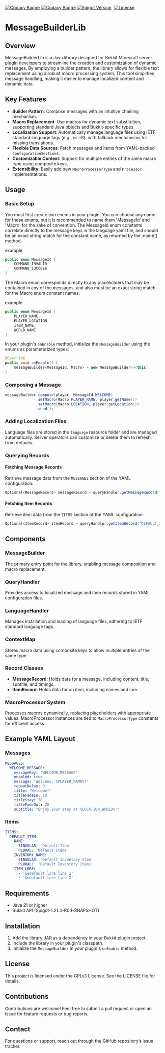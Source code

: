 [![Codacy Badge](https://app.codacy.com/project/badge/Grade/b252ef119c624bfb9eb05971e7919726)](https://app.codacy.com/gh/winterhavenmc/MessageBuilderLib/dashboard?utm_source=gh&utm_medium=referral&utm_content=&utm_campaign=Badge_grade)
[![Codacy Badge](https://app.codacy.com/project/badge/Coverage/b252ef119c624bfb9eb05971e7919726)](https://app.codacy.com/gh/winterhavenmc/MessageBuilderLib/dashboard?utm_source=gh&utm_medium=referral&utm_content=&utm_campaign=Badge_coverage)
[![Spigot Version](https://badgen.net/static/spigot-api/1.21.4?color=yellow)](https://spigotmc.org)
&nbsp;[![License](https://badgen.net/static/license/GPLv3)](https://www.gnu.org/licenses/gpl-3.0)

# MessageBuilderLib

## Overview
MessageBuilderLib is a Java library designed for Bukkit Minecraft server plugin developers to streamline the creation and customization of dynamic messages. By employing a builder pattern, the library allows for flexible text replacement using a robust macro processing system. This tool simplifies message handling, making it easier to manage localized content and dynamic data.

## Key Features

- **Builder Pattern**: Compose messages with an intuitive chaining mechanism.
- **Macro Replacement**: Use macros for dynamic text substitution, supporting standard Java objects and Bukkit-specific types.
- **Localization Support**: Automatically manage language files using IETF standard language tags (e.g., `en-US`), with fallback mechanisms for missing translations.
- **Flexible Data Sources**: Fetch messages and items from YAML-backed `ConfigurationSection`s.
- **Customizable Context**: Support for multiple entries of the same macro type using composite keys.
- **Extensibility**: Easily add new `MacroProcessorType` and `Processor` implementations.

## Usage

### Basic Setup
You must first create two enums in your plugin. You can choose any name for these enums,
but it is recommended to name them 'MessageId' and 'Macro' for the sake of convention. The 
MessageId enum constants correlate directly to the message keys in the language yaml file,
and should be an exact string match for the constant name, as returned by the .name() method.

example:
```java
public enum MessageId {
    COMMAND_INVALID,
    COMMAND_SUCCESS
}
```

The Macro enum corresponds directly to any placeholders that may be contained in
any of the messages, and also must be an exact string match for the Macro enum constant names.

example:
```java
public enum MessageId {
    PLAYER_NAME,
    PLAYER_LOCATION,
    ITEM_NAME,
    WORLD_NAME
}
```

In your plugin's `onEnable` method, initialize the `MessageBuilder` using the
enums as parameterized types:

```java
@Override
public void onEnable() {
    messageBuilder<MessageId, Macro> = new MessageBuilder<>(this);
}
```

### Composing a Message

```java
messageBuilder.compose(player, MessageId.WELCOME)
              .setMacro(Macro.PLAYER_NAME, player.getName())
              .setMacro(Macro.LOCATION, player.getLocation())
              .send();
```

### Adding Localization Files
Language files are stored in the `language` resource folder and are managed automatically. Server operators can customize or delete them to refresh from defaults.

### Querying Records
#### Fetching Message Records
Retrieve message data from the `MESSAGES` section of the YAML configuration:

```java
Optional<MessageRecord> messageRecord = queryHandler.getMessageRecord("WELCOME_MESSAGE");
```

#### Fetching Item Records
Retrieve item data from the `ITEMS` section of the YAML configuration:

```java
Optional<ItemRecord> itemRecord = queryHandler.getItemRecord("DEFAULT_ITEM");
```

## Components

### MessageBuilder
The primary entry point for the library, enabling message composition and macro replacement.

### QueryHandler
Provides access to localized message and item records stored in YAML configuration files.

### LanguageHandler
Manages installation and loading of language files, adhering to IETF standard language tags.

### ContextMap
Stores macro data using composite keys to allow multiple entries of the same type.

### Record Classes
- **MessageRecord**: Holds data for a message, including content, title, subtitle, and timings.
- **ItemRecord**: Holds data for an item, including names and lore.

### MacroProcessor System
Processes macros dynamically, replacing placeholders with appropriate values. MacroProcessor instances are tied to `MacroProcessorType` constants for efficient access.

## Example YAML Layout

### Messages
```yaml
MESSAGES:
  WELCOME_MESSAGE:
    messageKey: "WELCOME_MESSAGE"
    enabled: true
    message: "Welcome, %PLAYER_NAME%!"
    repeatDelay: 0
    title: "Welcome!"
    titleFadeIn: 10
    titleStay: 70
    titleFadeOut: 20
    subtitle: "Enjoy your stay at %LOCATION_WORLD%!"
```

### Items
```yaml
ITEMS:
  DEFAULT_ITEM:
    NAME:
      SINGULAR: 'Default Item'
      PLURAL: 'Default Items'
    INVENTORY_NAME:
      SINGULAR: 'Default Inventory Item'
      PLURAL:  'Default Inventory Items'
    ITEM_LORE:
      - '&edefault lore line 1'
      - '&edefault lore line 2'
```

## Requirements
- Java 21 or higher
- Bukkit API (Spigot-1.21.4-R0.1-SNAPSHOT)

## Installation
1. Add the library JAR as a dependency in your Bukkit plugin project.
2. Include the library in your plugin's classpath.
3. Initialize the `MessageBuilder` in your plugin's `onEnable` method.

## License
This project is licensed under the GPLv3 License. See the LICENSE file for details.

## Contributions
Contributions are welcome! Feel free to submit a pull request or open an issue for feature requests or bug reports.

## Contact
For questions or support, reach out through the GitHub repository’s issue tracker.
